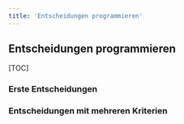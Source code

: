 ```yaml
---
title: 'Entscheidungen programmieren'
---
```


## Entscheidungen programmieren

[TOC]

### Erste Entscheidungen


### Entscheidungen mit mehreren Kriterien